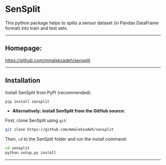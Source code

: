 # SenSplit
This python package helps to splits a sensor dataset (in Pandas DataFrame format) into train and test sets.

-----------------------------------------
## Homepage:
https://github.com/mmalekzadeh/sensplit

-----------------------------------------
## Installation 
Install SenSplit from PyPI (recommended):
```sh
pip install sensplit
```
- **Alternatively: install SenSplit from the GitHub source:**

First, clone SenSplit using `git`:

```sh
git clone https://github.com/mmalekzadeh/sensplit
```

 Then, `cd` to the SenSplit folder and run the install command:
```sh
cd sensplit
python setup.py install
```
-----------------------------------------